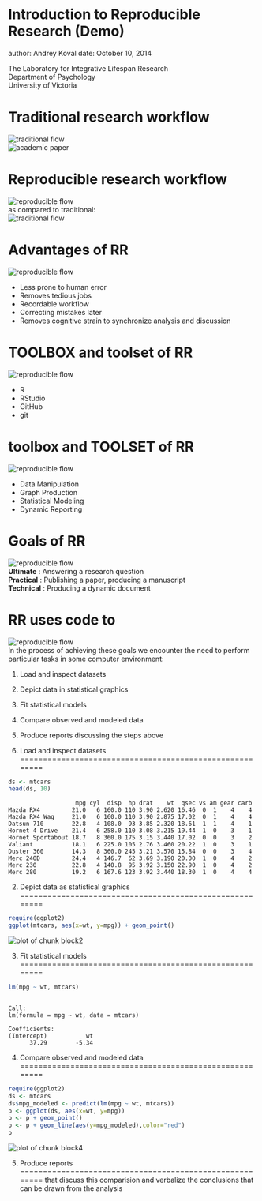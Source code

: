 <style type="text/css">
.small-code pre code {
   font-size: 1.1em;
}
</style>


Introduction to Reproducible Research (Demo)
========================================================
author: Andrey Koval
date: October 10, 2014

The Laboratory for Integrative Lifespan Research   
Department of Psychology  
University of Victoria  


Traditional research workflow
========================================================
![traditional flow](images/2014-10-10/traditional-flow.png)  
![academic paper](images/2014-10-10/academic-paper.png)  


Reproducible research workflow
========================================================
![reproducible flow](images/2014-10-10/reproducible-flow.png)    
as compared to traditional:  
![traditional flow](images/2014-10-10/traditional-flow.png)  


Advantages of RR
========================================================
![reproducible flow](images/2014-10-10/reproducible-flow.png)    

- Less prone to human error  
- Removes tedious jobs  
- Recordable workflow  
- Correcting mistakes later  
- Removes cognitive strain to synchronize analysis and discussion  

TOOLBOX and toolset of RR
========================================================
![reproducible flow](images/2014-10-10/reproducible-flow.png)  
 - R
 - RStudio
 - GitHub
 - git
 
 toolbox and TOOLSET of RR
========================================================
![reproducible flow](images/2014-10-10/reproducible-flow.png)  
 - Data Manipulation  
 - Graph Production  
 - Statistical Modeling  
 - Dynamic Reporting  


Goals of RR
========================================================
![reproducible flow](images/2014-10-10/reproducible-flow.png)    
**Ultimate** : Answering a research question  
**Practical** : Publishing a paper, producing a manuscript  
**Technical** : Producing a dynamic document   


RR uses code to
========================================================
![reproducible flow](images/2014-10-10/reproducible-flow.png)  
In the process of achieving these goals we encounter the need to perform particular tasks in some computer environment:

1. Load and inspect datasets  
2. Depict data in statistical graphics  
3. Fit statistical models  
4. Compare observed and modeled data  
5. Produce reports discussing the steps above  

1. Load and inspect datasets
========================================================

```r
ds <- mtcars
head(ds, 10)
```

```
                   mpg cyl  disp  hp drat    wt  qsec vs am gear carb
Mazda RX4         21.0   6 160.0 110 3.90 2.620 16.46  0  1    4    4
Mazda RX4 Wag     21.0   6 160.0 110 3.90 2.875 17.02  0  1    4    4
Datsun 710        22.8   4 108.0  93 3.85 2.320 18.61  1  1    4    1
Hornet 4 Drive    21.4   6 258.0 110 3.08 3.215 19.44  1  0    3    1
Hornet Sportabout 18.7   8 360.0 175 3.15 3.440 17.02  0  0    3    2
Valiant           18.1   6 225.0 105 2.76 3.460 20.22  1  0    3    1
Duster 360        14.3   8 360.0 245 3.21 3.570 15.84  0  0    3    4
Merc 240D         24.4   4 146.7  62 3.69 3.190 20.00  1  0    4    2
Merc 230          22.8   4 140.8  95 3.92 3.150 22.90  1  0    4    2
Merc 280          19.2   6 167.6 123 3.92 3.440 18.30  1  0    4    4
```


2) Depict data as statistical graphics
========================================================

```r
require(ggplot2)
ggplot(mtcars, aes(x=wt, y=mpg)) + geom_point()
```

![plot of chunk block2](2014-10-10-Intro-to-RR-Demo-figure/block2.png) 

3) Fit statistical models
========================================================

```r
lm(mpg ~ wt, mtcars)
```

```

Call:
lm(formula = mpg ~ wt, data = mtcars)

Coefficients:
(Intercept)           wt  
      37.29        -5.34  
```

4) Compare observed and modeled data
========================================================

```r
require(ggplot2)
ds <- mtcars
ds$mpg_modeled <- predict(lm(mpg ~ wt, mtcars))
p <- ggplot(ds, aes(x=wt, y=mpg)) 
p <- p + geom_point() 
p <- p + geom_line(aes(y=mpg_modeled),color="red")
p
```

![plot of chunk block4](2014-10-10-Intro-to-RR-Demo-figure/block4.png) 

5) Produce reports 
========================================================
that discuss this comparision and verbalize the conclusions that can be drawn from the analysis
 

